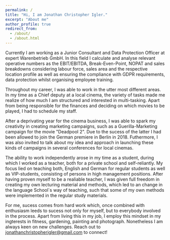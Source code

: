 ```yaml
---
permalink: /
title: "Hi, I am Jonathan Christopher Igler."
excerpt: "About me"
author_profile: true
redirect_from: 
  - /about/
  - /about.html
---
```


Currently I am working as a Junior Consultant and Data Protection Officer at expert Warenbetrieb GmbH. In this field I calculate and analyse relevant operative numbers as the EBIT/EBITDA, Break-Even-Point, NOPAT and sales breakdowns considering labour force, sales area and the respective location profile as well as ensuring the compliance with GDPR requirements, data protection whilst organising employee training.

Throughout my career, I was able to work in the utter most different areas. In my time as a Chief deputy at a local cinema, the variety of tasks made me realize of how much I am structured and interested in multi-tasking. Apart from being responsible for the finances and deciding on which movies to be played, I had to schedule my staff. 

After a deprivating year for the cinema business, I was able to spark my creativity in creating marketing campaigns, such as a Guerilla-Marketing campaign for the movie "Deadpool 2". Due to the sucess of the latter I had been allowed to join the German premiere in Berlin in 2018. Futhermore, I was also invited to talk about my idea and approach in launching these kinds of campaigns in several conferences for local cinemas.

The ability to work independently arose in my time as a student, during which I worked as a teacher, both for a private school and self-reliantly. My focus lied on teaching both, English and German for regular students as well as VIP-students, consisting of persons in high management positions. After having proven myself to be a realiable teacher, I was given full freedom in creating my own lecturing material and methods, which led to an change in the language School`s way of teaching, such that some of my own methods were implemented in the regular study materials. 

For me, sucess comes from hard work which, once combined with enthusiasm leeds to sucess not only for myself, but to everybody involved in the process. Apart from living this in my job, I employ this mindset in my ingterests in fitness, gardening, painting and photograph. Nonetheless I am always keen on new challenges. Reach out to jonathanchristopherigler@gmail.com to connect!

